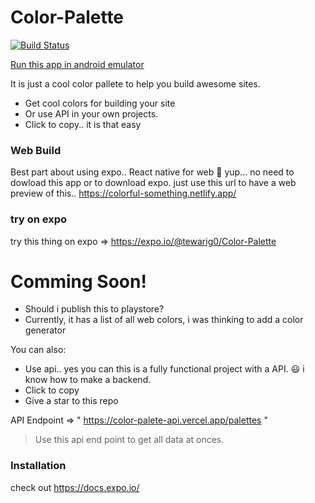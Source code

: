 # Color-Palette
[![Build Status](https://travis-ci.org/joemccann/dillinger.svg?branch=master)](https://travis-ci.org/joemccann/dillinger)

<a href="https://appetize.io/app/bbpc5kjwn10v13gf8nphah3cpg"> Run this app in android emulator </a>


It is just a cool color pallete to help you build awesome sites. 

  - Get cool colors for building your site
  -  Or use API in your own projects.
  - Click to copy.. it is that easy
  
### Web Build

Best part about using expo.. React native for web 🥳  yup... no need to dowload this app or to download expo. just use this url to have a web preview of this.. 
https://colorful-something.netlify.app/

### try on expo 
try this thing on expo => https://expo.io/@tewarig0/Color-Palette


# Comming Soon!

  - Should i publish this to playstore?
  - Currently, it has a list of all web colors, i was thinking to add a color generator

You can also:
  - Use api.. yes you can this is a fully functional project with a API. 😃 i know how to make a backend. 
  - Click to copy
  - Give a star to this repo

API Endpoint =>  " https://color-palete-api.vercel.app/palettes "

> Use this api end point to get all data at onces.






### Installation
check out https://docs.expo.io/



